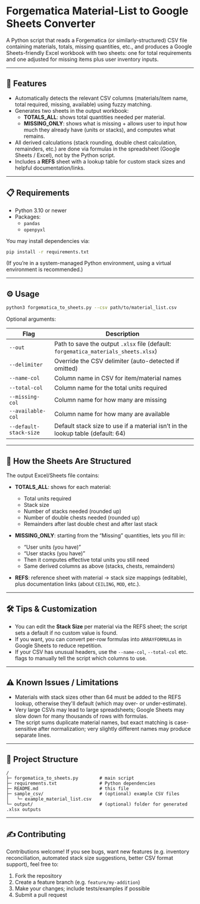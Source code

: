 # Forgematica Material-List to Google Sheets Converter

A Python script that reads a Forgematica (or similarly-structured) CSV file containing materials, totals, missing quantities, etc., and produces a Google Sheets-friendly Excel workbook with two sheets: one for total requirements and one adjusted for missing items plus user inventory inputs.

---

## 🚀 Features

- Automatically detects the relevant CSV columns (materials/item name, total required, missing, available) using fuzzy matching.  
- Generates two sheets in the output workbook:
  - **TOTALS_ALL**: shows total quantities needed per material.
  - **MISSING_ONLY**: shows what is missing + allows user to input how much they already have (units or stacks), and computes what remains.  
- All derived calculations (stack rounding, double chest calculation, remainders, etc.) are done via formulas in the spreadsheet (Google Sheets / Excel), not by the Python script.  
- Includes a **REFS** sheet with a lookup table for custom stack sizes and helpful documentation/links.  

---

## 📋 Requirements

- Python 3.10 or newer  
- Packages:  
  - `pandas`  
  - `openpyxl`  

You may install dependencies via:

```bash
pip install -r requirements.txt
````

(If you’re in a system-managed Python environment, using a virtual environment is recommended.)

---

## ⚙️ Usage

```bash
python3 forgematica_to_sheets.py --csv path/to/material_list.csv
```

Optional arguments:

| Flag                   | Description                                                                         |
| ---------------------- | ----------------------------------------------------------------------------------- |
| `--out`                | Path to save the output `.xlsx` file (default: `forgematica_materials_sheets.xlsx`) |
| `--delimiter`          | Override the CSV delimiter (auto-detected if omitted)                               |
| `--name-col`           | Column name in CSV for item/material names                                          |
| `--total-col`          | Column name for the total units required                                            |
| `--missing-col`        | Column name for how many are missing                                                |
| `--available-col`      | Column name for how many are available                                              |
| `--default-stack-size` | Default stack size to use if a material isn’t in the lookup table (default: 64)     |

---

## 🧮 How the Sheets Are Structured

The output Excel/Sheets file contains:

* **TOTALS\_ALL**: shows for each material:

  * Total units required
  * Stack size
  * Number of stacks needed (rounded up)
  * Number of double chests needed (rounded up)
  * Remainders after last double chest and after last stack

* **MISSING\_ONLY**: starting from the “Missing” quantities, lets you fill in:

  * “User units (you have)”
  * “User stacks (you have)”
  * Then it computes effective total units you still need
  * Same derived columns as above (stacks, chests, remainders)

* **REFS**: reference sheet with material → stack size mappings (editable), plus documentation links (about `CEILING`, `MOD`, etc.).

---

## 🛠 Tips & Customization

* You can edit the **Stack Size** per material via the REFS sheet; the script sets a default if no custom value is found.
* If you want, you can convert per-row formulas into `ARRAYFORMULA`s in Google Sheets to reduce repetition.
* If your CSV has unusual headers, use the `--name-col`, `--total-col` etc. flags to manually tell the script which columns to use.

---

## ⚠ Known Issues / Limitations

* Materials with stack sizes other than 64 must be added to the REFS lookup, otherwise they'll default (which may over- or under-estimate).
* Very large CSVs may lead to large spreadsheets; Google Sheets may slow down for many thousands of rows with formulas.
* The script sums duplicate material names, but exact matching is case-sensitive after normalization; very slightly different names may produce separate lines.

---

## 📂 Project Structure

```text
/
├─ forgematica_to_sheets.py        # main script
├─ requirements.txt                # Python dependencies
├─ README.md                       # this file
├─ sample_csv/                     # (optional) example CSV files
│   └─ example_material_list.csv
└─ output/                         # (optional) folder for generated .xlsx outputs
```

---

## ✍ Contributing

Contributions welcome! If you see bugs, want new features (e.g. inventory reconciliation, automated stack size suggestions, better CSV format support), feel free to:

1. Fork the repository
2. Create a feature branch (e.g. `feature/my-addition`)
3. Make your changes; include tests/examples if possible
4. Submit a pull request